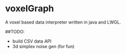 # voxelGraph
A voxel based data interpreter written in java and LWGL.

##TODO:
- build CSV data API
- 3d simplex noise gen (for fun)
